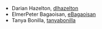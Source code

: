 * Darian Hazelton, [dlhazelton](https://github.com/dlhazelton)
* ElmerPeter Bagaoisan, [eBagaoisan](https://github.com/eBagaoisan)
* Tanya Bonilla, [tanyabonilla](https://www.github.com/tanyabonilla)
